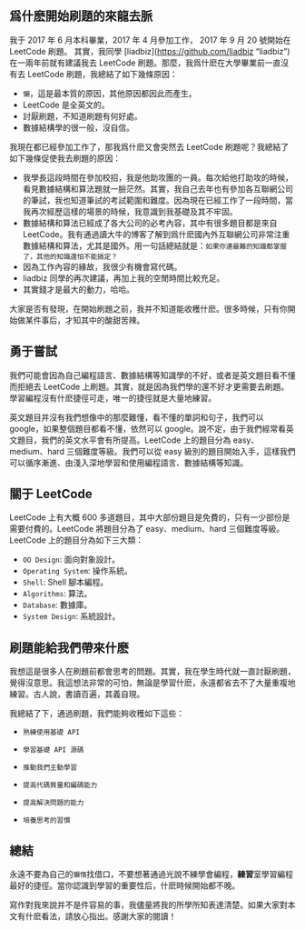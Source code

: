 ## 爲什麽開始刷題的來龍去脈

我于 2017 年 6 月本科畢業，2017 年 4 月參加工作， 2017 年 9 月 20 號開始在 LeetCode 刷題。
其實，我同學 [liadbiz](https://github.com/liadbiz “liadbiz”) 在一兩年前就有建議我去 LeetCode 刷題。那麼，我爲什麽在大學畢業前一直沒有去 LeetCode 刷題，我總結了如下幾條原因：
- ``懶``，這是最本質的原因，其他原因都因此而產生。
- LeetCode 是全英文的。
- 討厭刷題，不知道刷題有何好處。
- 數據結構學的很一般，沒自信。

我現在都已經參加工作了，那我爲什麽又會突然去 LeetCode 刷題呢？我總結了如下幾條促使我去刷題的原因：
- 我學長這段時間在參加校招，我是他助攻團的一員。每次給他打助攻的時候，看見數據結構和算法題就一臉茫然。其實，我自己去年也有參加各互聯網公司的筆試，我也知道筆試的考試範圍和難度。因為現在已經工作了一段時間，當我再次經歷這樣的場景的時候，我意識到我基礎及其不牢固。
- 數據結構和算法已經成了各大公司的必考內容，其中有很多題目都是來自 LeetCode。我有通過讀大牛的博客了解到爲什麽國內外互聯網公司非常注重數據結構和算法，尤其是國外。用一句話總結就是：``如果你連最難的知識都掌握了，其他的知識還怕不能搞定？``
- 因為工作內容的緣故，我很少有機會寫代碼。
- liadbiz 同學的再次建議，再加上我的空閒時間比較充足。
- 其實錢才是最大的動力，哈哈。

大家是否有發現，在開始刷題之前，我并不知道能收穫什麽。很多時候，只有你開始做某件事后，才知其中的酸甜苦辣。


## 勇于嘗試

我們可能會因為自己編程語言、數據結構等知識學的不好，或者是英文題目看不懂而拒絕去 LeetCode 上刷題。其實，就是因為我們學的還不好才更需要去刷題。學習編程沒有什麽捷徑可走，唯一的捷徑就是大量地練習。        

英文題目并沒有我們想像中的那麼難懂，看不懂的單詞和句子，我們可以 google，如果整個題目都看不懂，依然可以 google。說不定，由于我們經常看英文題目，我們的英文水平會有所提高。LeetCode 上的題目分為 easy、medium、hard 三個難度等級。我們可以從 easy 級別的題目開始入手，這樣我們可以循序漸進、由淺入深地學習和使用編程語言、數據結構等知識。

## 關于 LeetCode

LeetCode 上有大概 600 多道題目，其中大部份題目是免費的，只有一少部份是需要付費的。LeetCode 將題目分為了 easy、medium、hard 三個難度等級。LeetCode 上的題目分為如下三大類：
- ``OO Design``: 面向對象設計。
- ``Operating System``: 操作系統。
- ``Shell``: Shell 腳本編程。
- ``Algorithms``: 算法。
- ``Database``: 數據庫。
- ``System Design``: 系統設計。

## 刷題能給我們帶來什麽

我想這是很多人在刷題前都會思考的問題。其實，我在學生時代就一直討厭刷題，覺得沒意思。我這想法非常的可怕，無論是學習什麽，永遠都省去不了大量重複地練習。古人說，書讀百遍，其義自現。

我總結了下，通過刷題，我們能夠收穫如下這些：
- ``熟練使用基礎 API``


- ``學習基礎 API 源碼``

- ``推動我們主動學習``

- ``提高代碼質量和編碼能力``

- ``提高解決問題的能力``

- ``培養思考的習慣``


## 總結

永遠不要為自己的``懶惰``找借口，不要想著通過光說不練學會編程，**練習**室學習編程最好的捷徑。當你認識到學習的重要性后，什麽時候開始都不晚。

寫作對我來說并不是件容易的事，我儘量將我的所學所知表達清楚。如果大家對本文有什麽看法，請放心指出。感謝大家的閱讀！
